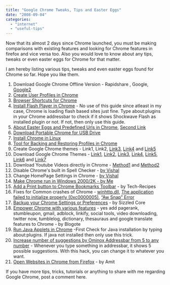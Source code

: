 ```yaml
---
title: "Google Chrome Tweaks, Tips and Easter Eggs"
date: "2008-09-04"
categories: 
  - "internet"
  - "useful-tips"
---
```


Now that its almost 2 days since Chrome launched, you must be making comparisons with existing features and looking for Chrome features in firefox and vice versa too. Also you would love to know about any tips, tweaks or even easter eggs for Chrome for that matter.

I am hereby listing various tips, tweaks and even easter eggs found for Chrome so far. Hope you like them.

1. Download Google Chrome Offline Version - Rapidshare , Google, [Google2](http://dl.google.com/chrome/install/154.23/chrome_installer.exe)
2. [Create User Profiles in Chrome](http://www.labnol.org/software/create-family-profiles-in-google-chrome/4394/)
3. [Browser Shortcuts for Chrome](http://www.thewwwblog.com/google-chrome-browser-keyboard-shortcuts.html)
4. [Install Flash Player in Chrome](http://www.thewwwblog.com/install-flash-player-google-chrome-browser.html) - No use of this guide since atleast in my case, Chrome is loading flash based sites just fine. Type about:plugins in your Chrome addressbar to check if it shows Shockwave Flash as installed plugin or not. If not, then only use this guide.
5. [About Easter Eggs and Predefined Urls in Chrome](http://lifehacker.com/5045164/google-chromes-full-list-of-special-about-pages), [Second Link](http://www.askvg.com/list-of-all-secret-about-pages-and-hidden-easter-egg-in-google-chrome-browser/)
6. [Download Portable Chrome for USB Drive](http://translate.google.co.in/translate?hl=en&sl=de&u=http://stadt-bremerhaven.de/2008/09/03/portable-chrome-021510/)
7. [Install Chrome in Linux](http://www.myscienceisbetter.info/2008/09/install-google-chrome-on-linux-using-wine.html)
8. [Tool for Backing and Restoring Profiles in Chrome](http://www.bestfreewaredownload.com/freeware/t-free-google-chrome-backup-freeware-tkcjdivv.html)
9. Create Google Chrome themes - Link1, Link2, [Link3](http://chromestuff.blogspot.com/2008/09/how-to-create-new-google-chrome-theme_04.html), [Link4](http://www.tweakwindows.co.cc/2008/09/create-or-modify-google-chrome-easily.html) and [Link5](http://www.askvg.com/how-to-create-and-install-your-own-custom-themes-in-google-chrome/)
10. Download Google Chrome Themes - [Link1](http://chromestuff.blogspot.com/2008/09/first-three-coloured-themes.html), [Link2](http://thorny23.deviantart.com/art/Google-Chrome-MacV1-0-Theme-96948444), [Link3](http://www.freechromethemes.com/), [Link4](http://www.altafsayani.com/2008/09/03/download-google-chrome-themes/), [Link5](http://manhog.deviantart.com/art/Google-Chrome-theme-ZOMBRE-97039080), [Link6](http://manhog.deviantart.com/art/Google-Chrome-ZOMBRE-dark-97057783) and [Link7](http://devrexster.deviantart.com/art/Pitchblack-Chrome-theme-96888084)
11. Download Youtube Videos directly in Chrome - [Method1](http://unlockforus.blogspot.com/2008/09/directly-download--videos-in.html) and [Method2](http://unlockforus.blogspot.com/2008/09/google-chrome-save--videos-using.html)
12. Disable Chrome's built in Spell Checker - [by Vishal](http://www.askvg.com/how-to-disable-google-chrome-built-in-spell-checker/)
13. Change HomePage Settings in Chrome - [by Vishal](http://www.askvg.com/how-to-change-homepage-settings-in-google-chrome/)
14. [Make Chrome run in Windows 2000/2K - by Me](http://nspeaks.com/348/google-chrome-on-windows-2000-works-with-my-method/)
15. [Add a Print button to Chrome Bookmarks Toolbar](http://www.tech-recipes.com/rx/3020/google_chrome_add_print_button) - by Tech-Recipes
16. Fixes for Common crashes of Chrome - [winhttp.dll](http://techblissonline.com/google-chrome-crashed-winhttp-dll/), [The application failed to initialize properly (0xc0000005)](http://techblissonline.com/google-chrome-application-failed-initialize/), [“Aw Snap” Error](http://techie-buzz.com/tips-and-tricks/fix-for-aw-snap-error-in-google-chrome-reader-recommendation.html)
17. [Backup your Chrome Settings or Preferences](http://www.sizzledcore.com/2008/09/04/how-to-backup-preferences-in-chrome/) - by Sizzled Core
18. [Empower Chrome with various features](http://blogote.com/2008/featured-article/google-chrome-with-firefox-addon.html) - yes add pagerank, stumbleupon, gmail, adblock, linkify, social tools, video downloading, twitter now, tumblelog, dictionary, thesauraus and google translate features to Chrome - by Blogote
19. [Run Java Applets in Chrome](http://techie-buzz.com/tips-and-tricks/how-to-run-java-applets-including-yahoo-games-and-yahoo-chat-in-google-chrome.html) -First Check for Java installation by typing about:plugins. If java not installed then only use this trick.
20. [Increase number of suggestions by Ominox Addressbar from 5 to any number](http://www.howtogeek.com/howto/the-geek-blog/increase-google-chromes-omnibox-popup-suggestion-count-with-an-undocumented-switch/) - Whenever you type something in addressbar, it shows 5 possible suggestions. With this hack, you can change it to whatever you want.
21. [Open Websites in Chrome from Firefox](http://www.labnol.org/internet/open-firefox-websites-in-google-chrome/4422/) - by Amit

If you have more tips, tricks, tutorials or anything to share with me regarding Google Chrome, post a comment here.
